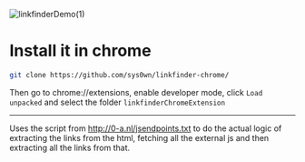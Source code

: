 ![linkfinderDemo(1)](https://github.com/user-attachments/assets/f0ff5a49-9b4f-44e1-b917-8e5803b9e2ed)

# Install it in chrome

```bash
git clone https://github.com/sys0wn/linkfinder-chrome/
```
Then go to chrome://extensions, enable developer mode, click `Load unpacked` and select the folder `linkfinderChromeExtension`

---

Uses the script from http://0-a.nl/jsendpoints.txt to do the actual logic of extracting the links from the html, fetching all the external js and then extracting all the links from that.
